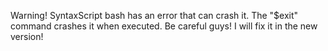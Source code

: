 Warning! SyntaxScript bash has an error that can crash it. The "$exit" command crashes it when executed. Be careful guys! I will fix it in the new version!
